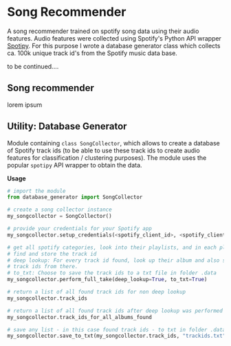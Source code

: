 # Song Recommender

A song recommender trained on spotify song data using their audio features. Audio features were collected using Spotify's Python API wrapper [Spotipy](https://spotipy.readthedocs.io/en/2.18.0/). For this purpose I wrote a database generator class which collects ca. 100k unique track id's from the Spotify music data base.

to be continued....

## Song recommender

lorem ipsum

## Utility: Database Generator

Module containing `class SongCollector`, which allows to create a database of
Spotify track ids (to be able to use these track ids to create audio features
  for classification / clustering purposes). The module uses the popular
   `spotipy` API wrapper to obtain the data.

**Usage**
```python
# import the module
from database_generator import SongCollector

# create a song collector instance
my_songcollector = SongCollector()

# provide your credentials for your Spotify app
my_songcollector.setup_credentials(<spotify_client_id>, <spotify_client_secret>)

# get all spotify categories, look into their playlists, and in each playlist,
# find and store the track id
# deep lookup: For every track id found, look up their album and also store the
# track ids from there.
# to_txt: Choose to save the track ids to a txt file in folder .data
my_songcollector.perform_full_take(deep_lookup=True, to_txt=True)

# return a list of all found track ids for non deep lookup
my_songcollector.track_ids

# return a list of all found track ids after deep lookup was performed
my_songcollector.track_ids_for_all_albums_found

# save any list - in this case found track ids - to txt in folder .data
my_songcollector.save_to_txt(my_songcollector.track_ids, "trackids.txt")

```
